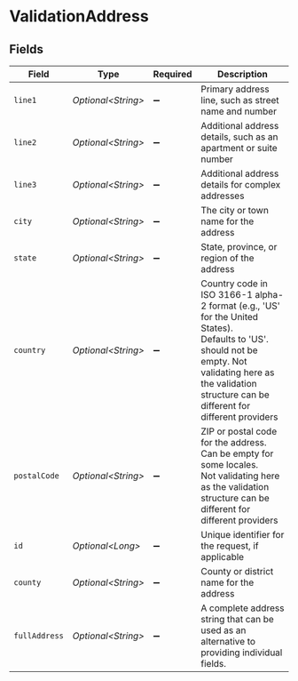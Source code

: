 # ValidationAddress


## Fields

| Field                                                                                                                                                                                                                                 | Type                                                                                                                                                                                                                                  | Required                                                                                                                                                                                                                              | Description                                                                                                                                                                                                                           |
| ------------------------------------------------------------------------------------------------------------------------------------------------------------------------------------------------------------------------------------- | ------------------------------------------------------------------------------------------------------------------------------------------------------------------------------------------------------------------------------------- | ------------------------------------------------------------------------------------------------------------------------------------------------------------------------------------------------------------------------------------- | ------------------------------------------------------------------------------------------------------------------------------------------------------------------------------------------------------------------------------------- |
| `line1`                                                                                                                                                                                                                               | *Optional\<String>*                                                                                                                                                                                                                   | :heavy_minus_sign:                                                                                                                                                                                                                    | Primary address line, such as street name and number                                                                                                                                                                                  |
| `line2`                                                                                                                                                                                                                               | *Optional\<String>*                                                                                                                                                                                                                   | :heavy_minus_sign:                                                                                                                                                                                                                    | Additional address details, such as an apartment or suite number                                                                                                                                                                      |
| `line3`                                                                                                                                                                                                                               | *Optional\<String>*                                                                                                                                                                                                                   | :heavy_minus_sign:                                                                                                                                                                                                                    | Additional address details for complex addresses                                                                                                                                                                                      |
| `city`                                                                                                                                                                                                                                | *Optional\<String>*                                                                                                                                                                                                                   | :heavy_minus_sign:                                                                                                                                                                                                                    | The city or town name for the address                                                                                                                                                                                                 |
| `state`                                                                                                                                                                                                                               | *Optional\<String>*                                                                                                                                                                                                                   | :heavy_minus_sign:                                                                                                                                                                                                                    | State, province, or region of the address                                                                                                                                                                                             |
| `country`                                                                                                                                                                                                                             | *Optional\<String>*                                                                                                                                                                                                                   | :heavy_minus_sign:                                                                                                                                                                                                                    | Country code in ISO 3166-1 alpha-2 format (e.g., 'US' for the United States).<br/>        Defaults to 'US'.<br/>        should not be empty. Not validating here as the validation<br/>        structure can be different for different providers |
| `postalCode`                                                                                                                                                                                                                          | *Optional\<String>*                                                                                                                                                                                                                   | :heavy_minus_sign:                                                                                                                                                                                                                    | ZIP or postal code for the address. Can be empty for some locales.<br/>        Not validating here as the validation structure can be different for different providers                                                               |
| `id`                                                                                                                                                                                                                                  | *Optional\<Long>*                                                                                                                                                                                                                     | :heavy_minus_sign:                                                                                                                                                                                                                    | Unique identifier for the request, if applicable                                                                                                                                                                                      |
| `county`                                                                                                                                                                                                                              | *Optional\<String>*                                                                                                                                                                                                                   | :heavy_minus_sign:                                                                                                                                                                                                                    | County or district name for the address                                                                                                                                                                                               |
| `fullAddress`                                                                                                                                                                                                                         | *Optional\<String>*                                                                                                                                                                                                                   | :heavy_minus_sign:                                                                                                                                                                                                                    | A complete address string that can be used as an alternative to providing individual fields.                                                                                                                                          |